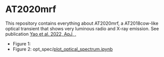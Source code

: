 # AT2020mrf

This repository contains everything about AT2020mrf, a AT2018cow-like optical transient that shows very luminous radio and X-ray emission. See publication [Yao et al. 2022, ApJ, , ](https://iopscience.iop.org/article/)

- Figure 1:
- Figure 2: opt_spec/[plot_optical_spectrum.ipynb](https://github.com/yaoyuhan/AT2020mrf/blob/master/opt_spec/plot_optical_spectrum.ipynb)
